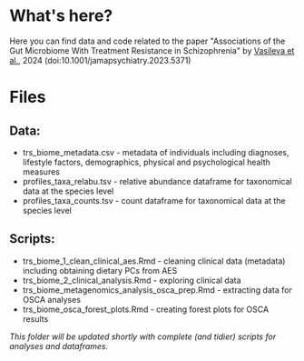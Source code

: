 

# What's here?
Here you can find data and code related to the paper 
"Associations of the Gut Microbiome With Treatment Resistance in Schizophrenia" 
by [Vasileva et al.](https://jamanetwork.com/journals/jamapsychiatry/article-abstract/2814638), 2024 (doi:10.1001/jamapsychiatry.2023.5371) 

# Files
## Data: 
* trs_biome_metadata.csv - metadata of individuals including diagnoses, lifestyle factors, demographics, physical and psychological health measures
* profiles_taxa_relabu.tsv - relative abundance dataframe for taxonomical data at the species level
* profiles_taxa_counts.tsv - count dataframe for taxonomical data at the species level

## Scripts:
* trs_biome_1_clean_clinical_aes.Rmd - cleaning clinical data (metadata) including obtaining dietary PCs from AES
* trs_biome_2_clinical_analysis.Rmd - exploring clinical data
* trs_biome_metagenomics_analysis_osca_prep.Rmd - extracting data for OSCA analyses
* trs_biome_osca_forest_plots.Rmd - creating forest plots for OSCA results

*This folder will be updated shortly with complete (and tidier) scripts for analyses and dataframes.*
